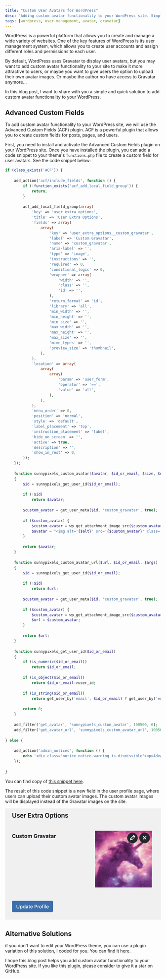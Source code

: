 ```yaml
---
title: "Custom User Avatars for WordPress"
desc: "Adding custom avatar functionality to your WordPress site. Simple and quick solutions to make your website even more attractive to users!"
tags: [wordpress, user-management, avatar, gravatar]
---
```


WordPress is a powerful platform that allows you to create and manage a wide variety of websites. One of the key
features of WordPress is its user management system, which allows you to create user accounts and assign different roles
and permissions to each user.

By default, WordPress uses Gravatar to display user avatars, but you may want to add custom avatar functionality to your
site to make it more attractive to users, or maybe you want to give users the option to upload their own avatar images.
Or maybe the author no have access to Gravatar anymore...

In this blog post, I want to share with you a simple and quick solution to add custom avatar functionality to your WordPress.

## Advanced Custom Fields

To add custom avatar functionality to your WordPress site, we will use the Advanced Custom Fields (ACF) plugin. ACF is a powerful plugin that allows you to create custom fields for posts, pages, and users.

First, you need to install and activate the Advanced Custom Fields plugin on your WordPress site. Once you have installed the plugin, you can add a code snippet to your theme's `functions.php` file to create a custom field for user avatars. See the code snippet below:

```php
if (class_exists('ACF')) {

    add_action('acf/include_fields', function () {
        if (!function_exists('acf_add_local_field_group')) {
            return;
        }

        acf_add_local_field_group(array(
            'key' => 'user_extra_options',
            'title' => 'User Extra Options',
            'fields' => array(
                array(
                    'key' => 'user_extra_options__custom_gravatar',
                    'label' => 'Custom Gravatar',
                    'name' => 'custom_gravatar',
                    'aria-label' => '',
                    'type' => 'image',
                    'instructions' => '',
                    'required' => 0,
                    'conditional_logic' => 0,
                    'wrapper' => array(
                        'width' => '',
                        'class' => '',
                        'id' => '',
                    ),
                    'return_format' => 'id',
                    'library' => 'all',
                    'min_width' => '',
                    'min_height' => '',
                    'min_size' => '',
                    'max_width' => '',
                    'max_height' => '',
                    'max_size' => '',
                    'mime_types' => '',
                    'preview_size' => 'thumbnail',
                ),
            ),
            'location' => array(
                array(
                    array(
                        'param' => 'user_form',
                        'operator' => '==',
                        'value' => 'all',
                    ),
                ),
            ),
            'menu_order' => 0,
            'position' => 'normal',
            'style' => 'default',
            'label_placement' => 'top',
            'instruction_placement' => 'label',
            'hide_on_screen' => '',
            'active' => true,
            'description' => '',
            'show_in_rest' => 0,
        ));
    });

    function sunnypixels_custom_avatar($avatar, $id_or_email, $size, $default, $alt, $args)
    {
        $id = sunnypixels_get_user_id($id_or_email);

        if (!$id)
            return $avatar;

        $custom_avatar = get_user_meta($id, 'custom_gravatar', true);

        if ($custom_avatar) {
            $custom_avatar = wp_get_attachment_image_src($custom_avatar)[0];
            $avatar = "<img alt='{$alt}' src='{$custom_avatar}' class='avatar avatar-{$size} photo' height='{$size}' width='{$size}' {$args['extra_attr']} />";
        }

        return $avatar;
    }

    function sunnypixels_custom_avatar_url($url, $id_or_email, $args)
    {
        $id = sunnypixels_get_user_id($id_or_email);

        if (!$id)
            return $url;

        $custom_avatar = get_user_meta($id, 'custom_gravatar', true);

        if ($custom_avatar) {
            $custom_avatar = wp_get_attachment_image_src($custom_avatar)[0];
            $url = $custom_avatar;
        }

        return $url;
    }

    function sunnypixels_get_user_id($id_or_email)
    {
        if (is_numeric($id_or_email))
            return $id_or_email;

        if (is_object($id_or_email))
            return $id_or_email->user_id;

        if (is_string($id_or_email))
            return get_user_by('email', $id_or_email) ? get_user_by('email', $id_or_email)->ID : 0;

        return 0;
    }

    add_filter('get_avatar', 'sunnypixels_custom_avatar', 100500, 6);
    add_filter('get_avatar_url', 'sunnypixels_custom_avatar_url', 100500, 3);

} else {

    add_action('admin_notices', function () {
        echo '<div class="notice notice-warning is-dismissible"><p>Advanced Custom Fields plugin is required for Custom Gravatar functionality.</p></div>';
    });

}
```

You can find copy of [this snippet here](https://gist.github.com/reatlat/a84798425b45ad4f18f2b5be9e13a3ff).

The result of this code snippet is a new field in the user profile page, where users can upload their custom avatar images. The custom avatar images will be displayed instead of the Gravatar images on the site.

<img src="./wp-custom-gravatar-dashboard.jpeg" alt="Custom Gravatar Field in User Profile" eleventy:widths="320">

## Alternative Solutions

if you don't want to edit your WordPress theme, you can use a plugin variation of this solution, I coded for you. You can find it [here](https://github.com/sunnypixels-io/wp-custom-gravatar).

I hope this blog post helps you add custom avatar functionality to your WordPress site. If you like this plugin, please consider to give it a star on GitHub.

